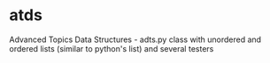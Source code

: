 # atds
Advanced Topics Data Structures - adts.py class with unordered and ordered lists (similar to python's list) and several testers

